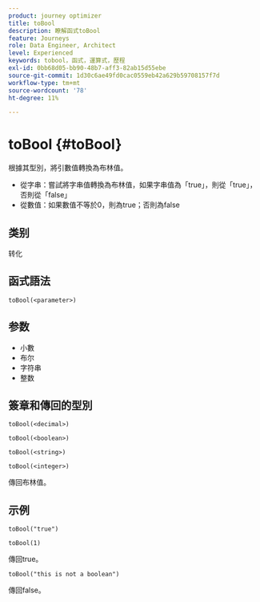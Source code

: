 ```yaml
---
product: journey optimizer
title: toBool
description: 瞭解函式toBool
feature: Journeys
role: Data Engineer, Architect
level: Experienced
keywords: tobool，函式，運算式，歷程
exl-id: 0bb68d05-bb90-48b7-aff3-82ab15d55ebe
source-git-commit: 1d30c6ae49fd0cac0559eb42a629b59708157f7d
workflow-type: tm+mt
source-wordcount: '78'
ht-degree: 11%

---
```


# toBool {#toBool}

根據其型別，將引數值轉換為布林值。

* 從字串：嘗試將字串值轉換為布林值，如果字串值為「true」，則從「true」，否則從「false」
* 從數值：如果數值不等於0，則為true；否則為false

## 类别

转化

## 函式語法

`toBool(<parameter>)`

## 参数

* 小數
* 布尔
* 字符串
* 整数

## 簽章和傳回的型別

`toBool(<decimal>)`

`toBool(<boolean>)`

`toBool(<string>)`

`toBool(<integer>)`

傳回布林值。

## 示例

`toBool("true")`

`toBool(1)`

傳回true。

`toBool("this is not a boolean")`

傳回false。
